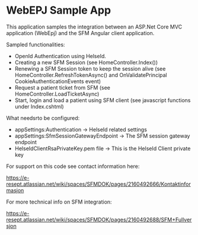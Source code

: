 # WebEPJ Sample App

This application samples the integration between an ASP.Net Core MVC application (WebEpj) and the SFM Angular client application.

Sampled functionalities:

- OpenId Authentication using HelseId.
- Creating a new SFM Session (see HomeController.Index())
- Renewing a SFM Session token to keep the session alive (see HomeController.RefreshTokenAsync() and OnValidatePrincipal CookieAuthenticationEvents event)
- Request a patient ticket from SFM (see HomeController.LoadTicketAsync)
- Start, login and load a patient using SFM client (see javascript functions under Index.cshtml)

What needsrto be configured:
- appSettings:Authentication -> HelseId related settings
- appSettings:SfmSessionGatewayEndpoint -> The SFM session gateway endpoint
- HelseIdClientRsaPrivateKey.pem file -> This is the HelseId Client private key
 

For support on this code see contact information here:

https://e-resept.atlassian.net/wiki/spaces/SFMDOK/pages/2160492666/Kontaktinformasjon

For more technical info on SFM integration:

https://e-resept.atlassian.net/wiki/spaces/SFMDOK/pages/2160492688/SFM+Fullversjon
